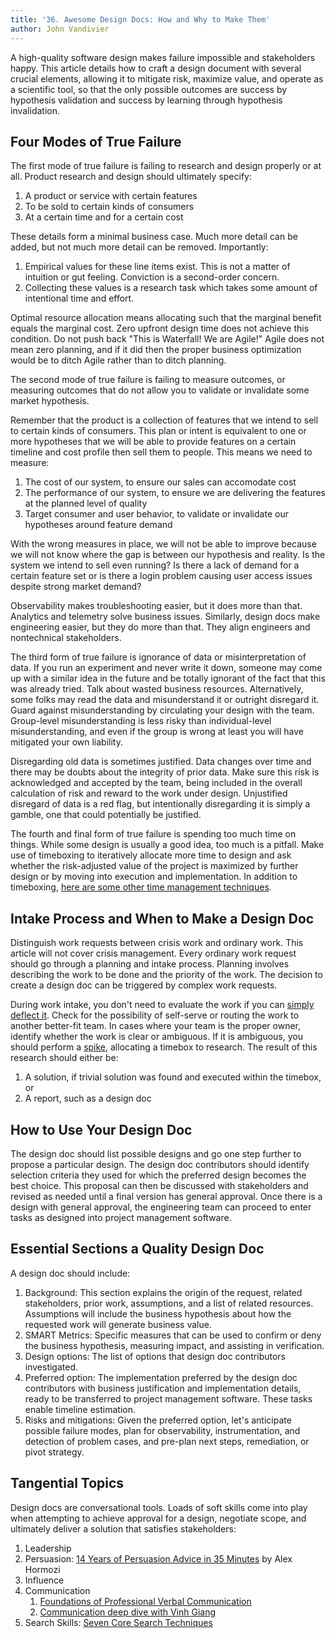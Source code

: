 ```yaml
---
title: '36. Awesome Design Docs: How and Why to Make Them'
author: John Vandivier
---
```


A high-quality software design makes failure impossible and stakeholders happy. This article details how to craft a design document with several crucial elements, allowing it to mitigate risk, maximize value, and operate as a scientific tool, so that the only possible outcomes are success by hypothesis validation and success by learning through hypothesis invalidation.

## Four Modes of True Failure

The first mode of true failure is failing to research and design properly or at all. Product research and design should ultimately specify:

1. A product or service with certain features
2. To be sold to certain kinds of consumers
3. At a certain time and for a certain cost

These details form a minimal business case. Much more detail can be added, but not much more detail can be removed. Importantly:

1. Empirical values for these line items exist. This is not a matter of intuition or gut feeling. Conviction is a second-order concern.
2. Collecting these values is a research task which takes some amount of intentional time and effort.

Optimal resource allocation means allocating such that the marginal benefit equals the marginal cost. Zero upfront design time does not achieve this condition. Do not push back "This is Waterfall! We are Agile!" Agile does not mean zero planning, and if it did then the proper business optimization would be to ditch Agile rather than to ditch planning.

The second mode of true failure is failing to measure outcomes, or measuring outcomes that do not allow you to validate or invalidate some market hypothesis.

Remember that the product is a collection of features that we intend to sell to certain kinds of consumers. This plan or intent is equivalent to one or more hypotheses that we will be able to provide features on a certain timeline and cost profile then sell them to people. This means we need to measure:

1. The cost of our system, to ensure our sales can accomodate cost
2. The performance of our system, to ensure we are delivering the features at the planned level of quality
3. Target consumer and user behavior, to validate or invalidate our hypotheses around feature demand

With the wrong measures in place, we will not be able to improve because we will not know where the gap is between our hypothesis and reality. Is the system we intend to sell even running? Is there a lack of demand for a certain feature set or is there a login problem causing user access issues despite strong market demand?

Observability makes troubleshooting easier, but it does more than that. Analytics and telemetry solve business issues. Similarly, design docs make engineering easier, but they do more than that. They align engineers and nontechnical stakeholders.

The third form of true failure is ignorance of data or misinterpretation of data. If you run an experiment and never write it down, someone may come up with a similar idea in the future and be totally ignorant of the fact that this was already tried. Talk about wasted business resources. Alternatively, some folks may read the data and misunderstand it or outright disregard it. Guard against misunderstanding by circulating your design with the team. Group-level misunderstanding is less risky than individual-level misunderstanding, and even if the group is wrong at least you will have mitigated your own liability.

Disregarding old data is sometimes justified. Data changes over time and there may be doubts about the integrity of prior data. Make sure this risk is acknowledged and accepted by the team, being included in the overall calculation of risk and reward to the work under design. Unjustified disregard of data is a red flag, but intentionally disregarding it is simply a gamble, one that could potentially be justified.

The fourth and final form of true failure is spending too much time on things. While some design is usually a good idea, too much is a pitfall. Make use of timeboxing to iteratively allocate more time to design and ask whether the risk-adjusted value of the project is maximized by further design or by moving into execution and implementation. In addition to timeboxing, [here are some other time management techniques](https://www.ladderly.io/blog/2025-04-18-time-management#time-management-tips-for-agile-business-process).

## Intake Process and When to Make a Design Doc

Distinguish work requests between crisis work and ordinary work. This article will not cover crisis management. Every ordinary work request should go through a planning and intake process. Planning involves describing the work to be done and the priority of the work. The decision to create a design doc can be triggered by complex work requests.

During work intake, you don't need to evaluate the work if you can [simply deflect it](https://www.ladderly.io/blog/2025-04-18-time-management#make-time-by-saying-no). Check for the possibility of self-serve or routing the work to another better-fit team. In cases where your team is the proper owner, identify whether the work is clear or ambiguous. If it is ambiguous, you should perform a [spike](https://www.wrike.com/agile-guide/faq/what-is-a-spike-story-in-agile/), allocating a timebox to research. The result of this research should either be:

1. A solution, if trivial solution was found and executed within the timebox, or
2. A report, such as a design doc

## How to Use Your Design Doc

The design doc should list possible designs and go one step further to propose a particular design. The design doc contributors should identify selection criteria they used for which the preferred design becomes the best choice. This proposal can then be discussed with stakeholders and revised as needed until a final version has general approval. Once there is a design with general approval, the engineering team can proceed to enter tasks as designed into project management software.

## Essential Sections a Quality Design Doc

A design doc should include:

1. Background: This section explains the origin of the request, related stakeholders, prior work, assumptions, and a list of related resources. Assumptions will include the business hypothesis about how the requested work will generate business value.
2. SMART Metrics: Specific measures that can be used to confirm or deny the business hypothesis, measuring impact, and assisting in verification.
3. Design options: The list of options that design doc contributors investigated.
4. Preferred option: The implementation preferred by the design doc contributors with business justification and implementation details, ready to be transferred to project management software. These tasks enable timeline estimation.
5. Risks and mitigations: Given the preferred option, let's anticipate possible failure modes, plan for observability, instrumentation, and detection of problem cases, and pre-plan next steps, remediation, or pivot strategy.

## Tangential Topics

Design docs are conversational tools. Loads of soft skills come into play when attempting to achieve approval for a design, negotiate scope, and ultimately deliver a solution that satisfies stakeholders:

1. Leadership
2. Persuasion: [14 Years of Persuasion Advice in 35 Minutes](https://www.youtube.com/watch?v=JDR-R--4HhM) by Alex Hormozi
3. Influence
4. Communication
   1. [Foundations of Professional Verbal Communication](https://www.ladderly.io/blog/2025-04-19-professional-communication)
   2. [Communication deep dive with Vinh Giang](https://www.youtube.com/watch?v=oIiv_335yus)
5. Search Skills: [Seven Core Search Techniques](https://www.ladderly.io/blog/2025-03-30-debugging-tips#seven-core-search-techniques)
